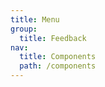 ```yaml
---
title: Menu
group:
  title: Feedback
nav:
  title: Components
  path: /components
---
```


<code src="./demo.tsx"></code>
